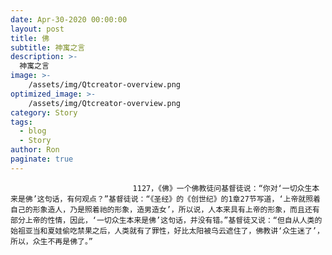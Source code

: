 ```yaml
---
date: Apr-30-2020 00:00:00
layout: post
title: 佛
subtitle: 神寓之言
description: >-
  神寓之言
image: >-
    /assets/img/Qtcreator-overview.png
optimized_image: >-
    /assets/img/Qtcreator-overview.png
category: Story
tags:
  - blog
  - Story
author: Ron
paginate: true
---
```


							　　1127，《佛》一个佛教徒问基督徒说：“你对‘一切众生本来是佛’这句话，有何观点？”基督徒说：“《圣经》的《创世纪》的1章27节写道，‘上帝就照着自己的形象造人，乃是照着祂的形象，造男造女’，所以说，人本来具有上帝的形象，而且还有部分上帝的性情，因此，‘一切众生本来是佛’这句话，并没有错。”基督徒又说：“但自从人类的始祖亚当和夏娃偷吃禁果之后，人类就有了罪性，好比太阳被乌云遮住了，佛教讲‘众生迷了’，所以，众生不再是佛了。”
							
							
						